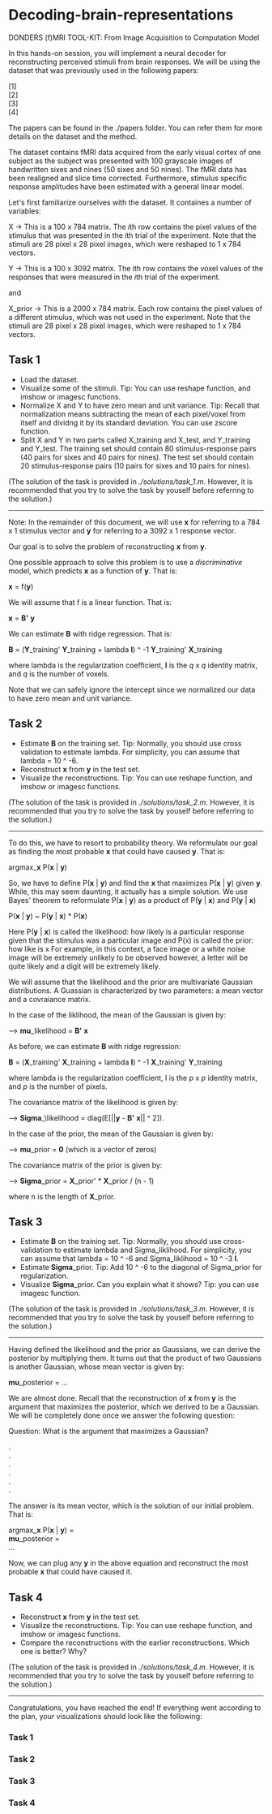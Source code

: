 # Decoding-brain-representations
DONDERS (f)MRI TOOL-KIT: From Image Acquisition to Computation Model

In this hands-on session, you will implement a neural decoder for reconstructing perceived stimuli from brain responses. We will be using the dataset that was previously used in the following papers:

[1]  
[2]  
[3]  
[4]  

The papers can be found in the ./papers folder. You can refer them for more details on the dataset and the method.

The dataset contains fMRI data acquired from the early visual cortex of one subject as the subject was presented with 100 grayscale images of handwritten sixes and nines (50 sixes and 50 nines). The fMRI data has been realigned and slice time corrected. Furthermore, stimulus specific response amplitudes have been estimated with a general linear model.

Let's first familiarize ourselves with the dataset. It containes a number of variables:

X -> This is a 100 x 784 matrix. The *i*th row contains the pixel values of the stimulus that was presented in the *i*th trial of the experiment. Note that the stimuli are 28 pixel x 28 pixel images, which were reshaped to 1 x 784 vectors.

Y -> This is a 100 x 3092 matrix. The *i*th row contains the voxel values of the responses that were measured in the *i*th trial of the experiment.

and

X_prior -> This is a 2000 x 784 matrix. Each row contains the pixel values of a different stimulus, which was not used in the experiment. Note that the stimuli are 28 pixel x 28 pixel images, which were reshaped to 1 x 784 vectors.

## Task 1

- Load the dataset.
- Visualize some of the stimuli. Tip: You can use reshape function, and imshow or imagesc functions.
- Normalize X and Y to have zero mean and unit variance. Tip: Recall that normalization means subtracting the mean of each pixel/voxel from itself and dividng it by its standard deviation. You can use zscore function.
- Split X and Y in two parts called X_training and X_test, and Y_training and Y_test. The training set should contain 80 stimulus-response pairs (40 pairs for sixes and 40 pairs for nines). The test set should contain 20 stimulus-response pairs (10 pairs for sixes and 10 pairs for nines).

(The solution of the task is provided in *./solutions/task_1.m*. However, it is recommended that you try to solve the task by youself before referring to the solution.)

---

Note: In the remainder of this document, we will use **x** for referring to a 784 x 1 stimulus vector and **y** for referring to a 3092 x 1 response vector.

Our goal is to solve the problem of reconstructing **x** from **y**.

One possible approach to solve this problem is to use a *discriminative* model, which predicts **x** as a function of **y**. That is:

**x** = f(**y**)

We will assume that f is a linear function. That is:

**x** = **B'** **y**

We can estimate **B** with ridge regression. That is:

**B** = (**Y**\_training' **Y**\_training + lambda **I**) ^ -1 **Y**\_training' **X**\_training

where lambda is the regularization coefficient, **I** is the *q* x *q* identity matrix, and *q* is the number of voxels.

Note that we can safely ignore the intercept since we normalized our data to have zero mean and unit variance.

## Task 2

- Estimate **B** on the training set. Tip: Normally, you should use cross validation to estimate lambda. For simplicity, you can assume that lambda = 10 ^ -6.
- Reconstruct **x** from **y** in the test set.
- Visualize the reconstructions. Tip: You can use reshape function, and imshow or imagesc functions.

(The solution of the task is provided in *./solutions/task_2.m*. However, it is recommended that you try to solve the task by youself before referring to the solution.)

---

To do this, we have to resort to probability theory. We reformulate our goal as finding the most probable **x** that could have caused **y**. That is:

argmax_**x** P(**x** | **y**)

So, we have to define P(**x** | **y**) and find the **x** that maximizes P(**x** | **y**) given **y**. While, this may seem daunting, it actually has a simple solution. We use Bayes' theorem to reformulate P(**x** | **y**) as a product of P(**y** | **x**) and P(**y** | **x**)

P(**x** | **y**) ~ P(**y** | **x**) * P(**x**)

Here P(**y** | **x**) is called the likelihood: how likely is a particular response given that the stimulus was a particular image and P(x) is called the prior: how like is x For example, in this context, a face image or a white noise image will be extremely unlikely to be observed however, a letter will be quite likely and a digit will be extremely likely.

We will assume that the likelihood and the prior are multivariate Gaussian distributions. A Guassian is characterized by two parameters: a mean vector and a covraiance matrix.

In the case of the liklihood, the mean of the Gaussian is given by:

--> **mu**\_likelihood = **B'** **x**

As before, we can estimate **B** with ridge regression:

**B** = (**X**\_training' **X**\_training + lambda **I**) ^ -1 **X**\_training' **Y**\_training

where lambda is the regularization coefficient, I is the *p* x *p* identity matrix, and *p* is the number of pixels.

The covariance matrix of the likelihood is given by:

--> **Sigma**_\likelihood = diag(E[||**y** - **B'** **x**|| ^ 2]). 

In the case of the prior, the mean of the Gaussian is given by:

--> **mu**\_prior = **0** (which is a vector of zeros)

The covariance matrix of the prior is given by:

--> **Sigma**\_prior = **X**\_prior' * **X**\_prior / (n - 1)

where n is the length of **X**\_prior.

## Task 3

- Estimate **B** on the training set. Tip: Normally, you should use cross-validation to estimate lambda and Sigma_liklihood. For simplicity, you can assume that lambda = 10 ^ -6 and Sigma_liklihood = 10 ^ -3 **I**.
- Estimate **Sigma**\_prior. Tip: Add 10 ^ -6 to the diagonal of Sigma_prior for regularization.
- Visualize **Sigma**\_prior. Can you explain what it shows? Tip: you can use imagesc function.

(The solution of the task is provided in *./solutions/task_3.m*. However, it is recommended that you try to solve the task by youself before referring to the solution.)

---

Having defined the likelihood and the prior as Gaussians, we can derive the posterior by multiplying them. It turns out that the product of two Gaussians is another Gaussian, whose mean vector is given by:

**mu**\_posterior = ...

We are almost done. Recall that the reconstruction of **x** from **y** is the argument that maximizes the posterior, which we derived to be a Gaussian. We will be completely done once we answer the following question:

Question: What is the argument that maximizes a Gaussian?

.  
.  
.  
.  
.  
.  

The answer is its mean vector, which is the solution of our initial problem. That is:

argmax_**x** P(**x** | **y**) =  
**mu**\_posterior =  
...

Now, we can plug any **y** in the above equation and reconstruct the most probable **x** that could have caused it.

## Task 4

- Reconstruct **x** from **y** in the test set.
- Visualize the reconstructions. Tip: You can use reshape function, and imshow or imagesc functions.
- Compare the reconstructions with the earlier reconstructions. Which one is better? Why?

(The solution of the task is provided in *./solutions/task_4.m*. However, it is recommended that you try to solve the task by youself before referring to the solution.)

---

Congratulations, you have reached the end! If everything went according to the plan, your visualizations should look like the following:

### Task 1

### Task 2

### Task 3

### Task 4
